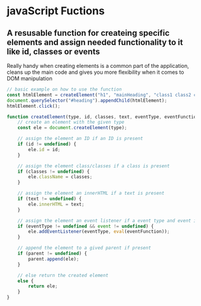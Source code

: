 # javaScript Fuctions

<h2>A resusable function for createing specific elements and assign needed functionality to it like id, classes or events</h2>
<p>Really handy when creating elements is a common part of the application, cleans up the main code and gives you more flexibility when it comes to DOM manipulation</p>

```javascript
// basic example on how to use the function
const htmlElement = createElement("h1", "mainHeading", "class1 class2 class3", "I love JS", "click", "myFunction");
document.querySelector("#heading").appendChild(htmlElement);
htmlElement.click();

function createElement(type, id, classes, text, eventType, eventFunction, parent) {
	// create an element with the given type
	const ele = document.createElement(type);

	// assign the element an ID if an ID is present
	if (id != undefined) {
		ele.id = id;
	}

	// assign the element class/classes if a class is present
	if (classes != undefined) {
		ele.className = classes;
	}

	// assign the element an innerHTML if a text is present
	if (text != undefined) {
		ele.innerHTML = text;
	}

	// assign the element an event listener if a event type and event is present
	if (eventType != undefined && event != undefined) {
		ele.addEventListener(eventType, eval(eventFunction));
	}

	// append the element to a gived parent if present
	if (parent != undefined) {
		parent.append(ele);
	}

	// else return the created element
	else {
		return ele;
	}
}
